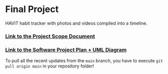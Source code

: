 # Final Project

HAVIT habit tracker with photos and videos compiled into a timeline.

### [Link to the Project Scope Document](https://lynjeong.notion.site/Scope-Statement-2fb256b59bff4f749568277d656a9580)
### [Link to the Software Project Plan + UML Diagram](https://lynjeong.notion.site/Software-Project-Plan-3a25cd6001224308a9ca8408c7de8aa2)

To pull all the recent updates from the ```main``` branch, you have to execute ```git pull origin main``` in your repository folder!

